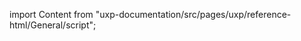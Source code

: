 
import Content from "uxp-documentation/src/pages/uxp/reference-html/General/script";

<Content query="product=photoshop"/>
